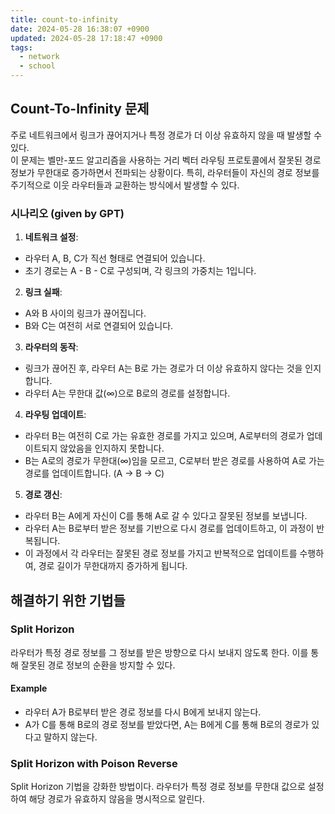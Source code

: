 ```yaml
---
title: count-to-infinity
date: 2024-05-28 16:38:07 +0900
updated: 2024-05-28 17:18:47 +0900
tags:
  - network
  - school
---
```


## Count-To-Infinity 문제

주로 네트워크에서 링크가 끊어지거나 특정 경로가 더 이상 유효하지 않을 때 발생할 수 있다.  
이 문제는 벨만-포드 알고리즘을 사용하는 거리 벡터 라우팅 프로토콜에서 잘못된 경로 정보가 무한대로 증가하면서 전파되는 상황이다. 특히, 라우터들이 자신의 경로 정보를 주기적으로 이웃 라우터들과 교환하는 방식에서 발생할 수 있다.

### 시나리오 (given by GPT)

1. **네트워크 설정**:
- 라우터 A, B, C가 직선 형태로 연결되어 있습니다.
- 초기 경로는 A - B - C로 구성되며, 각 링크의 가중치는 1입니다.
2. **링크 실패**:
- A와 B 사이의 링크가 끊어집니다.
- B와 C는 여전히 서로 연결되어 있습니다.
3. **라우터의 동작**:
- 링크가 끊어진 후, 라우터 A는 B로 가는 경로가 더 이상 유효하지 않다는 것을 인지합니다.
- 라우터 A는 무한대 값(∞)으로 B로의 경로를 설정합니다.
4. **라우팅 업데이트**:
- 라우터 B는 여전히 C로 가는 유효한 경로를 가지고 있으며, A로부터의 경로가 업데이트되지 않았음을 인지하지 못합니다.
- B는 A로의 경로가 무한대(∞)임을 모르고, C로부터 받은 경로를 사용하여 A로 가는 경로를 업데이트합니다. (A -> B -> C)
5. **경로 갱신**: 
- 라우터 B는 A에게 자신이 C를 통해 A로 갈 수 있다고 잘못된 정보를 보냅니다.
- 라우터 A는 B로부터 받은 정보를 기반으로 다시 경로를 업데이트하고, 이 과정이 반복됩니다.
- 이 과정에서 각 라우터는 잘못된 경로 정보를 가지고 반복적으로 업데이트를 수행하여, 경로 길이가 무한대까지 증가하게 됩니다.

## 해결하기 위한 기법들

### Split Horizon

라우터가 특정 경로 정보를 그 정보를 받은 방향으로 다시 보내지 않도록 한다. 이를 통해 잘못된 경로 정보의 순환을 방지할 수 있다.  

#### Example

- 라우터 A가 B로부터 받은 경로 정보를 다시 B에게 보내지 않는다.
- A가 C를 통해 B로의 경로 정보를 받았다면, A는 B에게 C를 통해 B로의 경로가 있다고 말하지 않는다.

### Split Horizon with Poison Reverse

Split Horizon 기법을 강화한 방법이다. 라우터가 특정 경로 정보를 무한대 값으로 설정하여 해당 경로가 유효하지 않음을 명시적으로 알린다. 